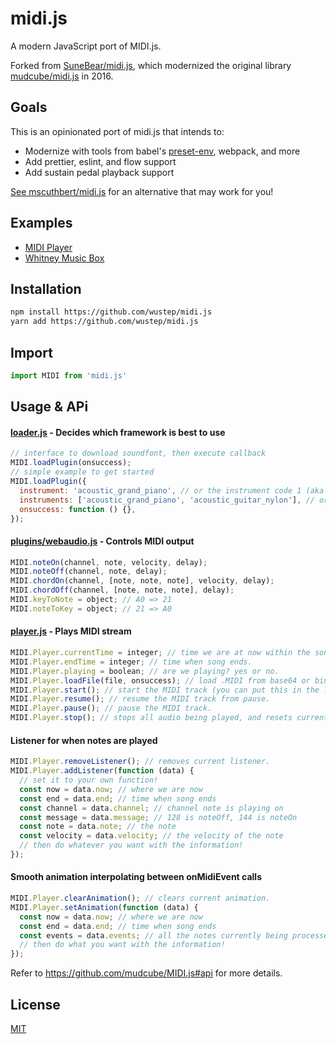 # midi.js

A modern JavaScript port of MIDI.js.

Forked from [SuneBear/midi.js](https://github.com/SuneBear/midi.js), which modernized the original library [mudcube/midi.js](https://github.com/mudcube/MIDI.js) in 2016. 

## Goals
This is an opinionated port of midi.js that intends to:
- Modernize with tools from babel's [preset-env](https://babeljs.io/docs/en/babel-preset-env), webpack, and more
- Add prettier, eslint, and flow support
- Add sustain pedal playback support

[See mscuthbert/midi.js](https://github.com/mscuthbert/midicube) for an alternative that may work for you!


## Examples

- [MIDI Player](http://wustep.github.io/midi.js/MIDIPlayer.html)
- [Whitney Music Box](http://wustep.github.io/midi.js/WhitneyMusicBox.html)

## Installation

```bash
npm install https://github.com/wustep/midi.js
yarn add https://github.com/wustep/midi.js
```

## Import

```JavaScript
import MIDI from 'midi.js'
```

## Usage & APi

#### [loader.js](./src/loader.js) - Decides which framework is best to use

```javascript
// interface to download soundfont, then execute callback
MIDI.loadPlugin(onsuccess);
// simple example to get started
MIDI.loadPlugin({
  instrument: 'acoustic_grand_piano', // or the instrument code 1 (aka the default)
  instruments: ['acoustic_grand_piano', 'acoustic_guitar_nylon'], // or multiple instruments
  onsuccess: function () {},
});
```

#### [plugins/webaudio.js](./src/plugins/webaudio.js) - Controls MIDI output

```javascript
MIDI.noteOn(channel, note, velocity, delay);
MIDI.noteOff(channel, note, delay);
MIDI.chordOn(channel, [note, note, note], velocity, delay);
MIDI.chordOff(channel, [note, note, note], delay);
MIDI.keyToNote = object; // A0 => 21
MIDI.noteToKey = object; // 21 => A0
```

#### [player.js](./src/player.js) - Plays MIDI stream

```javascript
MIDI.Player.currentTime = integer; // time we are at now within the song.
MIDI.Player.endTime = integer; // time when song ends.
MIDI.Player.playing = boolean; // are we playing? yes or no.
MIDI.Player.loadFile(file, onsuccess); // load .MIDI from base64 or binary XML request.
MIDI.Player.start(); // start the MIDI track (you can put this in the loadFile callback)
MIDI.Player.resume(); // resume the MIDI track from pause.
MIDI.Player.pause(); // pause the MIDI track.
MIDI.Player.stop(); // stops all audio being played, and resets currentTime to 0.
```

#### Listener for when notes are played

```javascript
MIDI.Player.removeListener(); // removes current listener.
MIDI.Player.addListener(function (data) {
  // set it to your own function!
  const now = data.now; // where we are now
  const end = data.end; // time when song ends
  const channel = data.channel; // channel note is playing on
  const message = data.message; // 128 is noteOff, 144 is noteOn
  const note = data.note; // the note
  const velocity = data.velocity; // the velocity of the note
  // then do whatever you want with the information!
});
```

#### Smooth animation interpolating between onMidiEvent calls

```javascript
MIDI.Player.clearAnimation(); // clears current animation.
MIDI.Player.setAnimation(function (data) {
  const now = data.now; // where we are now
  const end = data.end; // time when song ends
  const events = data.events; // all the notes currently being processed
  // then do what you want with the information!
});
```

Refer to https://github.com/mudcube/MIDI.js#api for more details.

## License

[MIT](./LICENSE)
